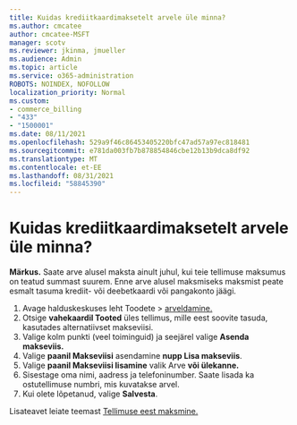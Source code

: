 ```yaml
---
title: Kuidas krediitkaardimaksetelt arvele üle minna?
ms.author: cmcatee
author: cmcatee-MSFT
manager: scotv
ms.reviewer: jkinma, jmueller
ms.audience: Admin
ms.topic: article
ms.service: o365-administration
ROBOTS: NOINDEX, NOFOLLOW
localization_priority: Normal
ms.custom:
- commerce_billing
- "433"
- "1500001"
ms.date: 08/11/2021
ms.openlocfilehash: 529a9f46c86453405220bfc47ad57a97ec818481
ms.sourcegitcommit: e781da003fb7b878854846cbe12b13b9dca8df92
ms.translationtype: MT
ms.contentlocale: et-EE
ms.lasthandoff: 08/31/2021
ms.locfileid: "58845390"
---
```

# <a name="how-do-i-change-from-credit-card-payments-to-invoice"></a>Kuidas krediitkaardimaksetelt arvele üle minna?

**Märkus.** Saate arve alusel maksta ainult juhul, kui teie tellimuse maksumus on teatud summast suurem. Enne arve alusel maksmiseks maksmist peate esmalt tasuma krediit- või deebetkaardi või pangakonto jäägi.

1. Avage halduskeskuses leht Toodete  >  [arveldamine.](https://go.microsoft.com/fwlink/p/?linkid=842054)
2. Otsige **vahekaardil Tooted** üles tellimus, mille eest soovite tasuda, kasutades alternatiivset makseviisi.
3. Valige kolm punkti (veel toiminguid) ja seejärel valige **Asenda makseviis.**
4. Valige **paanil Makseviisi** asendamine **nupp Lisa makseviis**.
5. Valige **paanil Makseviisi lisamine** valik Arve **või ülekanne.**
6. Sisestage oma nimi, aadress ja telefoninumber. Saate lisada ka ostutellimuse numbri, mis kuvatakse arvel.
7. Kui olete lõpetanud, valige **Salvesta**.

Lisateavet leiate teemast [Tellimuse eest maksmine.](https://docs.microsoft.com/microsoft-365/commerce/billing-and-payments/pay-for-your-subscription)
